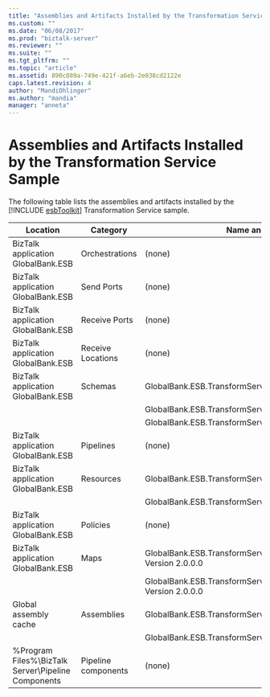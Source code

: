```yaml
---
title: "Assemblies and Artifacts Installed by the Transformation Service Sample | Microsoft Docs"
ms.custom: ""
ms.date: "06/08/2017"
ms.prod: "biztalk-server"
ms.reviewer: ""
ms.suite: ""
ms.tgt_pltfrm: ""
ms.topic: "article"
ms.assetid: 890c089a-749e-421f-a6eb-2e038cd2122e
caps.latest.revision: 4
author: "MandiOhlinger"
ms.author: "mandia"
manager: "anneta"
---
```

# Assemblies and Artifacts Installed by the Transformation Service Sample
The following table lists the assemblies and artifacts installed by the [!INCLUDE [esbToolkit](../includes/esbtoolkit-md.md)] Transformation Service sample.  


|                      Location                       |      Category       |                             Name and version of the component                             |
|-----------------------------------------------------|---------------------|-------------------------------------------------------------------------------------------|
|         BizTalk application GlobalBank.ESB          |   Orchestrations    |                                          (none)                                           |
|         BizTalk application GlobalBank.ESB          |     Send Ports      |                                          (none)                                           |
|         BizTalk application GlobalBank.ESB          |    Receive Ports    |                                          (none)                                           |
|         BizTalk application GlobalBank.ESB          |  Receive Locations  |                                          (none)                                           |
|         BizTalk application GlobalBank.ESB          |       Schemas       |           GlobalBank.ESB.TransformServices.Schemas.RetailOrder Version 2.0.0.0            |
|                                                     |                     |        GlobalBank.ESB.TransformServices.Schemas.OrderConfirmation Version 2.0.0.0         |
|                                                     |                     |          GlobalBank.ESB.TransformServices.Schemas.CanonicalOrder Version 2.0.0.0          |
|         BizTalk application GlobalBank.ESB          |      Pipelines      |                                          (none)                                           |
|         BizTalk application GlobalBank.ESB          |      Resources      |                   GlobalBank.ESB.TransformServices.Maps Version 2.0.0.0                   |
|                                                     |                     |                 GlobalBank.ESB.TransformServices.Schemas Version 2.0.0.0                  |
|         BizTalk application GlobalBank.ESB          |      Policies       |                                          (none)                                           |
|         BizTalk application GlobalBank.ESB          |        Maps         | GlobalBank.ESB.TransformServices.Maps.CanonicalOrder_To_OrderConfirmation Version 2.0.0.0 |
|                                                     |                     |    GlobalBank.ESB.TransformServices.Maps.RetailOrder_To_CanonicalOrder Version 2.0.0.0    |
|                Global assembly cache                |     Assemblies      |                   GlobalBank.ESB.TransformServices.Maps Version 2.0.0.0                   |
|                                                     |                     |                 GlobalBank.ESB.TransformServices.Schemas Version 2.0.0.0                  |
| %Program Files%\\BizTalk Server\Pipeline Components | Pipeline components |                                          (none)                                           |

